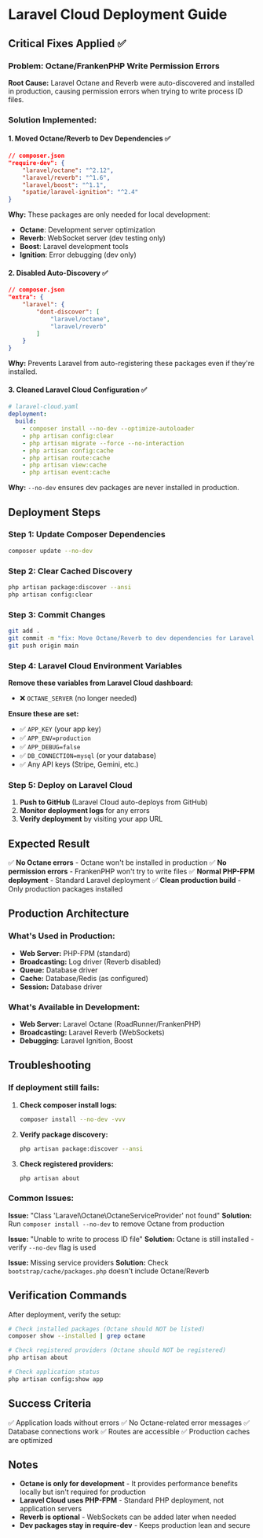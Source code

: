 # Laravel Cloud Deployment Guide

## Critical Fixes Applied ✅

### Problem: Octane/FrankenPHP Write Permission Errors
**Root Cause:** Laravel Octane and Reverb were auto-discovered and installed in production, causing permission errors when trying to write process ID files.

### Solution Implemented:

#### 1. **Moved Octane/Reverb to Dev Dependencies** ✅
```json
// composer.json
"require-dev": {
    "laravel/octane": "^2.12",
    "laravel/reverb": "^1.6",
    "laravel/boost": "^1.1",
    "spatie/laravel-ignition": "^2.4"
}
```

**Why:** These packages are only needed for local development:
- **Octane**: Development server optimization
- **Reverb**: WebSocket server (dev testing only)
- **Boost**: Laravel development tools
- **Ignition**: Error debugging (dev only)

#### 2. **Disabled Auto-Discovery** ✅
```json
// composer.json
"extra": {
    "laravel": {
        "dont-discover": [
            "laravel/octane",
            "laravel/reverb"
        ]
    }
}
```

**Why:** Prevents Laravel from auto-registering these packages even if they're installed.

#### 3. **Cleaned Laravel Cloud Configuration** ✅
```yaml
# laravel-cloud.yaml
deployment:
  build:
    - composer install --no-dev --optimize-autoloader
    - php artisan config:clear
    - php artisan migrate --force --no-interaction
    - php artisan config:cache
    - php artisan route:cache
    - php artisan view:cache
    - php artisan event:cache
```

**Why:** `--no-dev` ensures dev packages are never installed in production.

## Deployment Steps

### Step 1: Update Composer Dependencies
```bash
composer update --no-dev
```

### Step 2: Clear Cached Discovery
```bash
php artisan package:discover --ansi
php artisan config:clear
```

### Step 3: Commit Changes
```bash
git add .
git commit -m "fix: Move Octane/Reverb to dev dependencies for Laravel Cloud deployment"
git push origin main
```

### Step 4: Laravel Cloud Environment Variables

**Remove these variables from Laravel Cloud dashboard:**
- ❌ `OCTANE_SERVER` (no longer needed)

**Ensure these are set:**
- ✅ `APP_KEY` (your app key)
- ✅ `APP_ENV=production`
- ✅ `APP_DEBUG=false`
- ✅ `DB_CONNECTION=mysql` (or your database)
- ✅ Any API keys (Stripe, Gemini, etc.)

### Step 5: Deploy on Laravel Cloud

1. **Push to GitHub** (Laravel Cloud auto-deploys from GitHub)
2. **Monitor deployment logs** for any errors
3. **Verify deployment** by visiting your app URL

## Expected Result

✅ **No Octane errors** - Octane won't be installed in production
✅ **No permission errors** - FrankenPHP won't try to write files
✅ **Normal PHP-FPM deployment** - Standard Laravel deployment
✅ **Clean production build** - Only production packages installed

## Production Architecture

### What's Used in Production:
- **Web Server:** PHP-FPM (standard)
- **Broadcasting:** Log driver (Reverb disabled)
- **Queue:** Database driver
- **Cache:** Database/Redis (as configured)
- **Session:** Database driver

### What's Available in Development:
- **Web Server:** Laravel Octane (RoadRunner/FrankenPHP)
- **Broadcasting:** Laravel Reverb (WebSockets)
- **Debugging:** Laravel Ignition, Boost

## Troubleshooting

### If deployment still fails:

1. **Check composer install logs:**
   ```bash
   composer install --no-dev -vvv
   ```

2. **Verify package discovery:**
   ```bash
   php artisan package:discover --ansi
   ```

3. **Check registered providers:**
   ```bash
   php artisan about
   ```

### Common Issues:

**Issue:** "Class 'Laravel\Octane\OctaneServiceProvider' not found"
**Solution:** Run `composer install --no-dev` to remove Octane from production

**Issue:** "Unable to write to process ID file"
**Solution:** Octane is still installed - verify `--no-dev` flag is used

**Issue:** Missing service providers
**Solution:** Check `bootstrap/cache/packages.php` doesn't include Octane/Reverb

## Verification Commands

After deployment, verify the setup:

```bash
# Check installed packages (Octane should NOT be listed)
composer show --installed | grep octane

# Check registered providers (Octane should NOT be registered)
php artisan about

# Check application status
php artisan config:show app
```

## Success Criteria

✅ Application loads without errors
✅ No Octane-related error messages
✅ Database connections work
✅ Routes are accessible
✅ Production caches are optimized

## Notes

- **Octane is only for development** - It provides performance benefits locally but isn't required for production
- **Laravel Cloud uses PHP-FPM** - Standard PHP deployment, not application servers
- **Reverb is optional** - WebSockets can be added later when needed
- **Dev packages stay in require-dev** - Keeps production lean and secure
